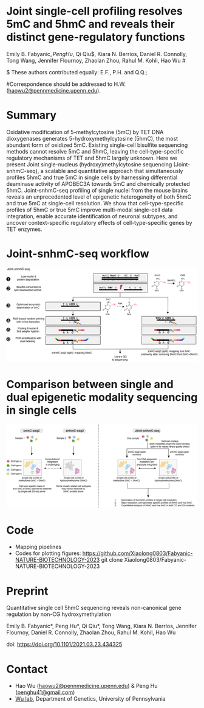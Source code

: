 # Joint single-cell profiling resolves 5mC and 5hmC and reveals their distinct gene-regulatory functions

Emily B. Fabyanic$, Peng Hu$, Qi Qiu$, Kiara N. Berríos, Daniel R. Connolly, Tong Wang, Jennifer Flournoy, Zhaolan Zhou, Rahul M. Kohli, Hao Wu #

$ These authors contributed equally: E.F., P.H. and Q.Q.; 

#Correspondence should be addressed to H.W. (haowu2@pennmedicine.upenn.edu).


# Summary
Oxidative modification of 5-methylcytosine (5mC) by TET DNA dioxygenases generates 5-hydroxymethylcytosine (5hmC), the most abundant form of oxidized 5mC. Existing single-cell bisulfite sequencing methods cannot resolve  5mC and 5hmC, leaving the cell-type-specific regulatory mechanisms of TET and 5hmC largely unknown. Here we present Joint single-nucleus (hydroxy)methylcytosine sequencing (Joint-snhmC-seq), a scalable and quantitative approach that simultaneously profiles 5hmC and true 5mC in single cells by harnessing differential deaminase activity of APOBEC3A towards 5mC and chemically protected 5hmC. Joint-snhmC-seq profiling of single nuclei from the mouse brains reveals an unprecedented level of epigenetic heterogeneity of both 5hmC and true 5mC at single-cell resolution. We show that cell-type-specific profiles of 5hmC or true 5mC improve multi-modal single-cell data integration, enable accurate identification of neuronal subtypes, and uncover context-specific regulatory effects of cell-type-specific genes by TET enzymes.  

# Joint-snhmC-seq workflow
![Joint-snhmC-seq_diagram](https://github.com/wulabupenn/Joint-snhmC-seq/blob/main/Joint-snhmC-seq_diagram.png)

# Comparison between single and dual epigenetic modality sequencing in single cells
![Joint-snhmC-seq_diagram2](https://github.com/wulabupenn/Joint-snhmC-seq/blob/main/Joint-snhmC-seq_diagram2.png)

# Code
* Mapping pipelines
* Codes for plotting figures: 
https://github.com/Xiaolong0803/Fabyanic-NATURE-BIOTECHNOLOGY-2023
git clone Xiaolong0803/Fabyanic-NATURE-BIOTECHNOLOGY-2023

# Preprint
Quantitative single cell 5hmC sequencing reveals non-canonical gene regulation by non-CG hydroxymethylation

Emily B. Fabyanic*, Peng Hu*, Qi Qiu*, Tong Wang, Kiara N. Berríos, Jennifer Flournoy, Daniel R. Connolly, Zhaolan Zhou, Rahul M. Kohil, Hao Wu

doi: https://doi.org/10.1101/2021.03.23.434325


# Contact
* Hao Wu (haowu2@pennmedicine.upenn.edu) & Peng Hu (penghu41@gmail.com)
* [Wu lab](https://www.wulabupenn.org), Department of Genetics, University of Pennsylvania
